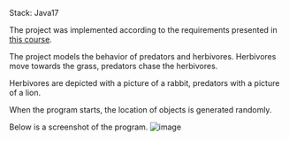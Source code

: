 Stack: Java17

The project was implemented according to the requirements presented in [this course](https://zhukovsd.github.io/java-backend-learning-course/Projects/Simulation/).

The project models the behavior of predators and herbivores. Herbivores move towards the grass, predators chase the herbivores.

Herbivores are depicted with a picture of a rabbit, predators with a picture of a lion.

When the program starts, the location of objects is generated randomly.

Below is a screenshot of the program.
![image](https://github.com/BondarevM/Simulation/assets/99888305/9421c14f-e09c-458e-b7bc-80db787c5a2b)
